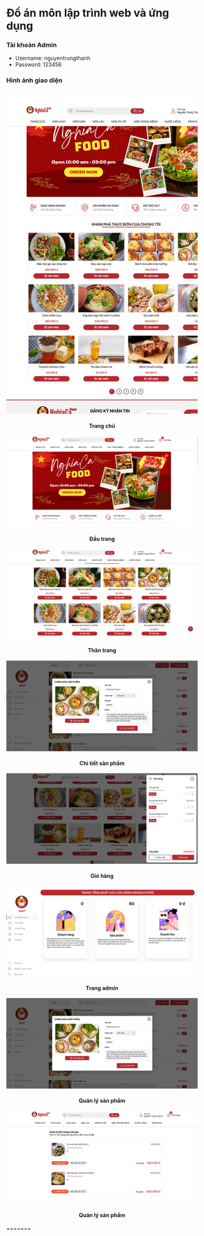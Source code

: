 
# Đồ án môn lập trình web và ứng dụng

### Tài khoản Admin

- Username: nguyentrungthanh
- Password: 123456

### Hình ảnh giao diện

![Alt text](./assets/img/img-github/screen.png)
<h4 align="center">Trang chủ</h4>

![Alt text](./assets/img/img-github/chup_man_hinh.png)
<h4 align="center">Đầu trang</h4>

![Alt text](./assets/img/img-github/chup_man_hinh_1.png)
<h4 align="center">Thân trang</h4>

![Alt text](./assets/img/img-github/admin-product.png)
<h4 align="center">Chi tiết sản phẩm</h4>

![Alt text](./assets/img/img-github/giohang.png)
<h4 align="center">Giỏ hàng</h4>

![Alt text](./assets/img/img-github/admin.png)
<h4 align="center">Trang admin</h4>

![Alt text](./assets/img/img-github/admin-product.png)
<h4 align="center">Quản lý sản phẩm</h4>

![Alt text](./assets/img/img-github/trangthaidonhang.png)
<h4 align="center">Quản lý sản phẩm</h4>

=======
